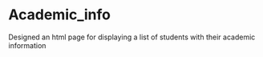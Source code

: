 # Academic_info
Designed an html page for displaying a list of students with their academic information
